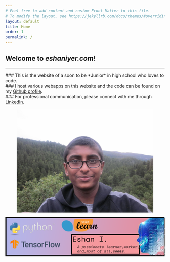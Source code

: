 ```yaml
---
# Feel free to add content and custom Front Matter to this file.
# To modify the layout, see https://jekyllrb.com/docs/themes/#overriding-theme-defaults
layout: default
title: Home
order: 1
permalink: /
---
```


## **Welcome to *eshaniyer.com*!**
<hr>
### This is the website of a soon to be *Junior* in high school who loves to code.
<br>
### I host various webapps on this website and the code can be found on my <a href="https://www.github.com/Nazchanel" target="_blank">Github profile</a>.
<br>
### For professional communication, please connect with me through <a href="https://www.linkedin.com/in/kulfieshan" target="_blank">LinkedIn</a>.
<br>



	

<p><img style="display: block; margin-left: auto; margin-right: auto;" src="/assets/eshan.JPG" width="432" height="327" /></p>

![](assets/banner.png)